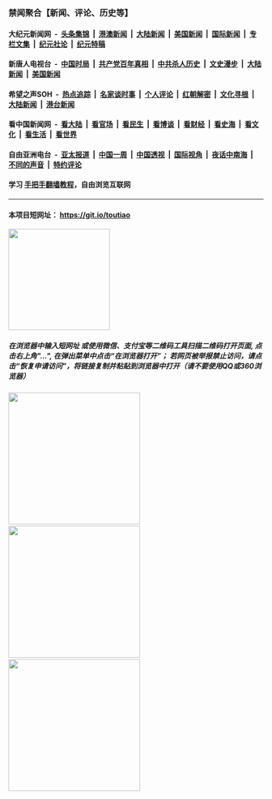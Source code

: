 ### 禁闻聚合【新闻、评论、历史等】

#### 大纪元新闻网 &nbsp;-&nbsp; [头条集锦](indexes/E头条集锦.md?t=02102344) &nbsp;|&nbsp; [港澳新闻](indexes/E港澳新闻.md?t=02102344)  &nbsp;|&nbsp; [大陆新闻](indexes/E大陆新闻.md?t=02102344) &nbsp;|&nbsp; [美国新闻](indexes/E美国新闻.md?t=02102344) &nbsp;|&nbsp; [国际新闻](indexes/E国际新闻.md?t=02102344) &nbsp;|&nbsp; [专栏文集](indexes/E专栏文集.md?t=02102344) &nbsp;|&nbsp; [纪元社论](indexes/E纪元社论.md?t=02102344) &nbsp;|&nbsp; [纪元特稿](indexes/E纪元特稿.md?t=02102344) 

#### 新唐人电视台 &nbsp;-&nbsp; [中国时局](indexes/N中国时局.md?t=02102344) &nbsp;|&nbsp; [共产党百年真相](indexes/N共产党百年真相.md?t=02102344) &nbsp;|&nbsp; [中共杀人历史](indexes/N中共杀人历史.md?t=02102344) &nbsp;|&nbsp; [文史漫步](indexes/N文史漫步.md?t=02102344) &nbsp;|&nbsp; [大陆新闻](indexes/N大陆新闻.md?t=02102344) &nbsp;|&nbsp; [美国新闻](indexes/N美国新闻.md?t=02102344)

#### 希望之声SOH &nbsp;-&nbsp; [热点追踪](indexes/H热点追踪.md?t=02102344) &nbsp;|&nbsp; [名家谈时事](indexes/H名家谈时事.md?t=02102344) &nbsp;|&nbsp; [个人评论](indexes/H个人评论.md?t=02102344)  &nbsp;|&nbsp; [红朝解密](indexes/H红朝解密.md?t=02102344) &nbsp;|&nbsp; [文化寻根](indexes/H文化寻根.md?t=02102344) &nbsp;|&nbsp; [大陆新闻](indexes/H大陆新闻.md?t=02102344) &nbsp;|&nbsp; [港台新闻](indexes/H港台新闻.md?t=02102344)

#### 看中国新闻网 &nbsp;-&nbsp; [看大陆](indexes/S看大陆.md?t=02102344) &nbsp;|&nbsp; [看官场](indexes/S看官场.md?t=02102344) &nbsp;|&nbsp; [看民生](indexes/S看民生.md?t=02102344)  &nbsp;|&nbsp; [看博谈](indexes/S看博谈.md?t=02102344) &nbsp;|&nbsp; [看财经](indexes/S看财经.md?t=02102344) &nbsp;|&nbsp; [看史海](indexes/S看史海.md?t=02102344) &nbsp;|&nbsp; [看文化](indexes/S看文化.md?t=02102344) &nbsp;|&nbsp; [看生活](indexes/S看生活.md?t=02102344) &nbsp;|&nbsp; [看世界](indexes/S看世界.md?t=02102344)

#### 自由亚洲电台 &nbsp;-&nbsp; [亚太报道](indexes/R亚太报道.md?t=02102344) &nbsp;|&nbsp; [中国一周](indexes/R中国一周.md?t=02102344) &nbsp;|&nbsp; [中国透视](indexes/R中国透视.md?t=02102344)  &nbsp;|&nbsp; [国际视角](indexes/R国际视角.md?t=02102344) &nbsp;|&nbsp; [夜话中南海](indexes/R夜话中南海.md?t=02102344) &nbsp;|&nbsp; [不同的声音](indexes/R不同的声音.md?t=02102344) &nbsp;|&nbsp; [特约评论](indexes/R特约评论.md?t=02102344)

#### 学习 [手把手翻墙教程](https://github.com/gfw-breaker/guides/wiki)，自由浏览互联网

----

#### 本项目短网址： https://git.io/toutiao
<img src="https://raw.githubusercontent.com/gfw-breaker/banned-news/master/scripts/img/qr.png" width="200px"/>  

##### 在浏览器中输入短网址 或使用微信、支付宝等二维码工具扫描二维码打开页面, 点击右上角"...", 在弹出菜单中点击“在浏览器打开”； 若网页被举报禁止访问，请点击“恢复申请访问”，将链接复制并粘贴到浏览器中打开（请不要使用QQ或360浏览器）

<img src="https://raw.githubusercontent.com/gfw-breaker/banned-news/master/scripts/img/1.png" width="260px"/> &nbsp; <img src="https://raw.githubusercontent.com/gfw-breaker/banned-news/master/scripts/img/2.png" width="260px"/> &nbsp; <img src="https://raw.githubusercontent.com/gfw-breaker/banned-news/master/scripts/img/3.png" width="260px"/>
